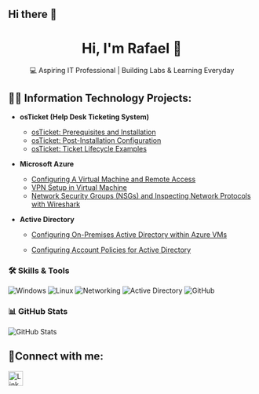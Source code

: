 ## Hi there 👋

<h1 align="center">Hi, I'm Rafael 👋</h1>
<p align="center">💻 Aspiring IT Professional | Building Labs & Learning Everyday</p>


<h2>👨‍💻 Information Technology Projects:</h2>

- <b>osTicket (Help Desk Ticketing System)</b>
  - [osTicket: Prerequisites and Installation](https://github.com/rafaelgarridoIT1/osticket-prereqs)
  - [osTicket: Post-Installation Configuration](https://github.com/rafaelgarridoIT1/post-install-config)
  - [osTicket: Ticket Lifecycle Examples](https://github.com/rafaelgarridoIT1/ticket-lifecycle)

- <b>Microsoft Azure</b>
  - [Configuring A Virtual Machine and Remote Access ](https://github.com/rafaelgarridoIT1/configure-vm)
  - [VPN Setup in Virtual Machine ](https://github.com/rafaelgarridoIT1/Setting-UP-A-VPN)
  - [Network Security Groups (NSGs) and Inspecting Network Protocols with Wireshark](https://github.com/rafaelgarridoIT1/azure-network-protocols)
 
 
 - <b>Active Directory</b>
   - [Configuring On-Premises Active Directory within Azure VMs](https://github.com/rafaelgarridoIT1/Active-Directory)
  
   - [Configuring Account Policies for Active Directory](https://github.com/rafaelgarridoIT1/Account-Policies)

  ### 🛠️ Skills & Tools
![Windows](https://img.shields.io/badge/-Windows-0078D6?style=for-the-badge&logo=windows&logoColor=white)
![Linux](https://img.shields.io/badge/-Linux-FCC624?style=for-the-badge&logo=linux&logoColor=black)
![Networking](https://img.shields.io/badge/-Networking-4A90E2?style=for-the-badge)
![Active Directory](https://img.shields.io/badge/-Active%20Directory-4479A1?style=for-the-badge)
![GitHub](https://img.shields.io/badge/-GitHub-181717?style=for-the-badge&logo=github)

### 📊 GitHub Stats
![GitHub Stats](https://github-readme-stats.vercel.app/api?username=rafaelgarridoIT1&show_icons=true&theme=github_dark)



<h2>🤳Connect with me:</h2>
<a href="(https://www.linkedin.com/in/rafaelgarridosanabria/)" target="_blank">
  <img src="https://cdn.jsdelivr.net/gh/devicons/devicon/icons/linkedin/linkedin-original.svg" alt="LinkedIn" width="30" height="30"/>
</a>



<!--
**rafaelgarridoIT1/rafaelgarridoIT1** is a ✨ _special_ ✨ repository because its `README.md` (this file) appears on your GitHub profile.

Here are some ideas to get you started:

- 🔭 I’m currently working on ...
- 🌱 I’m currently learning ...
- 👯 I’m looking to collaborate on ...
- 🤔 I’m looking for help with ...
- 💬 Ask me about ...
- 📫 How to reach me: ...
- 😄 Pronouns: ...
- ⚡ Fun fact: ...
-->

